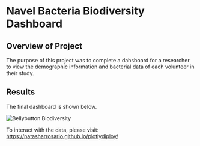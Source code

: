 # Navel Bacteria Biodiversity Dashboard

## Overview of Project

The purpose of this project was to complete a dahsboard for a researcher to view the demographic information and bacterial data of each volunteer in their study.

## Results

The final dashboard is shown below.

![Bellybutton Biodiversity](https://user-images.githubusercontent.com/113553238/208764097-db1c68f5-d411-4dfb-817e-fa905671b049.png)

To interact with the data, please visit:
https://natasharrosario.github.io/plotlydiploy/

